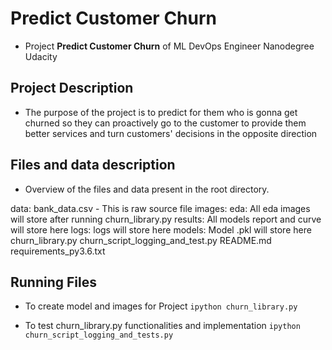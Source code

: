 # Predict Customer Churn

- Project **Predict Customer Churn** of ML DevOps Engineer Nanodegree Udacity

## Project Description
- The purpose of the project is to predict for them who is gonna get churned so they can proactively go to the customer to provide them better services and turn customers' decisions in the opposite direction

## Files and data description
- Overview of the files and data present in the root directory.

data: bank_data.csv - This is raw source file
images: 
    eda: All eda images will store after running churn_library.py 
    results: All models report and curve will store here
logs: logs will store here
models: Model .pkl will store here 
churn_library.py
churn_script_logging_and_test.py
README.md
requirements_py3.6.txt

## Running Files
- To create model and images for Project
`ipython churn_library.py`

- To test churn_library.py functionalities and implementation
`ipython churn_script_logging_and_tests.py`
